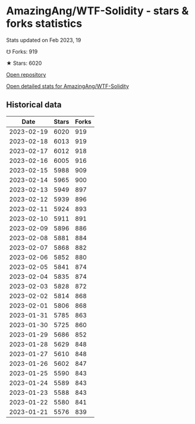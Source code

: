 # AmazingAng/WTF-Solidity - stars & forks statistics

Stats updated on Feb 2023, 19

☋ Forks: 919

★ Stars: 6020

[Open repository](https://github.com/AmazingAng/WTF-Solidity)

[Open detailed stats for AmazingAng/WTF-Solidity](https://reviewgithub.com/rep/AmazingAng/WTF-Solidity)

## Historical data
| Date | Stars | Forks |
|------|-------|-------|
| 2023-02-19 | 6020 | 919 | 
| 2023-02-18 | 6013 | 919 | 
| 2023-02-17 | 6012 | 918 | 
| 2023-02-16 | 6005 | 916 | 
| 2023-02-15 | 5988 | 909 | 
| 2023-02-14 | 5965 | 900 | 
| 2023-02-13 | 5949 | 897 | 
| 2023-02-12 | 5939 | 896 | 
| 2023-02-11 | 5924 | 893 | 
| 2023-02-10 | 5911 | 891 | 
| 2023-02-09 | 5896 | 886 | 
| 2023-02-08 | 5881 | 884 | 
| 2023-02-07 | 5868 | 882 | 
| 2023-02-06 | 5852 | 880 | 
| 2023-02-05 | 5841 | 874 | 
| 2023-02-04 | 5835 | 874 | 
| 2023-02-03 | 5828 | 872 | 
| 2023-02-02 | 5814 | 868 | 
| 2023-02-01 | 5806 | 868 | 
| 2023-01-31 | 5785 | 863 | 
| 2023-01-30 | 5725 | 860 | 
| 2023-01-29 | 5686 | 852 | 
| 2023-01-28 | 5629 | 848 | 
| 2023-01-27 | 5610 | 848 | 
| 2023-01-26 | 5602 | 847 | 
| 2023-01-25 | 5590 | 843 | 
| 2023-01-24 | 5589 | 843 | 
| 2023-01-23 | 5588 | 843 | 
| 2023-01-22 | 5580 | 841 | 
| 2023-01-21 | 5576 | 839 | 

